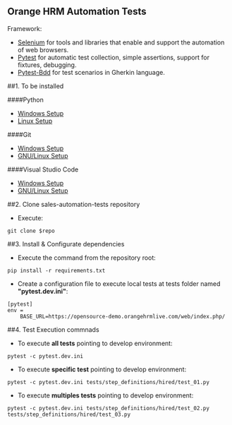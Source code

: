 ## Orange HRM Automation Tests

Framework:

- [Selenium](https://www.selenium.dev/documentation/en/) for tools and libraries that enable and support the automation
  of web browsers.
- [Pytest](https://docs.pytest.org/en/stable/) for automatic test collection, simple assertions, support for fixtures,
  debugging.
- [Pytest-Bdd](https://pytest-bdd.readthedocs.io/en/stable/) for test scenarios in Gherkin language.

##1. To be installed

####Python

- [Windows Setup](https://docs.python.org/3/using/windows.html)
- [Linux Setup](https://docs.python.org/3/using/unix.html)

####Git

- [Windows Setup](https://git-scm.com/book/en/v2/Getting-Started-Installing-Git)
- [GNU/Linux Setup](https://git-scm.com/book/en/v2/Getting-Started-Installing-Git)

####Visual Studio Code

- [Windows Setup](https://code.visualstudio.com/docs/setup/windows)
- [GNU/Linux Setup](https://code.visualstudio.com/docs/setup/linux)

##2. Clone sales-automation-tests repository

- Execute:

`git clone $repo`

##3. Install & Configurate dependencies

- Execute the command from the repository root:

`pip install -r requirements.txt`

- Create a configuration file to execute local tests at tests folder named **"pytest.dev.ini"**:

```
[pytest]
env =
    BASE_URL=https://opensource-demo.orangehrmlive.com/web/index.php/
```

##4. Test Execution commnads

- To execute **all tests** pointing to develop environment:

`pytest -c pytest.dev.ini`

- To execute **specific test** pointing to develop environment:

`pytest -c pytest.dev.ini tests/step_definitions/hired/test_01.py`

- To execute **multiples tests** pointing to develop environment:

`pytest -c pytest.dev.ini tests/step_definitions/hired/test_02.py tests/step_definitions/hired/test_03.py`